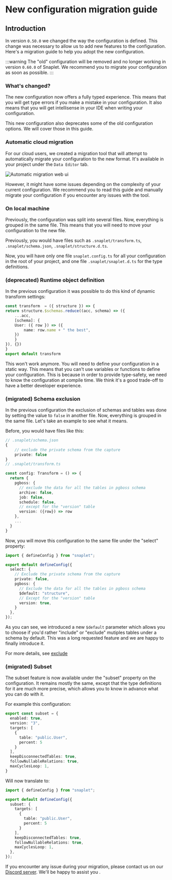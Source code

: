 # New configuration migration guide

## Introduction

In version `0.50.0` we changed the way the configuration is defined. This change was necessary to allow us to add new features to the configuration. Here's a migration guide
to help you adopt the new configuration.

:::warning
The "old" configuration will be removed and no longer working in version `0.60.0` of Snaplet. We recommend you to migrate your configuration as soon as possible.
:::

### What's changed?

The new configuration now offers a fully typed experience. This means that you will get type errors if you make a mistake in your configuration. It also means that you will get
intellisense in your IDE when writing your configuration.

This new configuration also deprecates some of the old configuration options. We will cover those in this guide.

### Automatic cloud migration
For our cloud users, we created a migration tool that will attempt to automatically migrate your configuration to the new format. It's available in your project under the `Data Editor` tab.

![Automatic migration web ui](/img/cloud-upgrade-config-screenshot.webp)

However, it might have some issues depending on the complexity of your current configuration. We recommend you to read this guide and manually migrate your configuration if you encounter any issues with the tool.

### On local machine
Previously, the configuration was split into several files. Now, everything is grouped in the same file. This means that you will need to move your configuration to the new file.

Previously, you would have files such as `.snaplet/transform.ts`, `.snaplet/schema.json`, `.snaplet/structure.d.ts`.

Now, you will have only one file `snaplet.config.ts` for all your configuration in the root of your project, and one file `.snaplet/snaplet.d.ts` for the type definitions.

### (deprecated) Runtime object definition

In the previous configuration it was possible to do this kind of dynamic transform settings:

```ts
const transform  = ({ structure }) => {
return structure.$schemas.reduce((acc, schema) => ({
    ...acc,
    [schema]: {
    User: ({ row }) => ({
        name: row.name + " the best",
    })
    }
}), {})
}
export default transform
```

This won't work anymore. You will need to define your configuration in a static way. This means that you can't use variables or functions to define your configuration. This is because in order to provide type-safety, we need to know the configuration at compile time. We think it's a good trade-off to have a better developer experience.

### (migrated) Schema exclusion

In the previous configuration the exclusion of schemas and tables was done by setting the value to `false` in another file. Now, everything is grouped in the same file.
Let's take an example to see what it means.

Before, you would have files like this:

```ts
// .snaplet/schema.json
{
    // exclude the private schema from the capture
    private: false
}
// .snaplet/transform.ts

const config: Transform = () => {
  return {
    pgboss: {
      // exclude the data for all the tables in pgboss schema
      archive: false,
      job: false,
      schedule: false,
      // except for the "version" table
      version: ({row}) => row
    },
    ...
  }
}
```

Now, you will move this configuration to the same file under the "select" property:

```ts
import { defineConfig } from "snaplet";

export default defineConfig({
  select: {
    // Exclude the private schema from the capture
    private: false,
    pgboss: {
      // Exclude the data for all the tables in pgboss schema
      $default: "structure",
      // Except for the "version" table
      version: true,
    }
  },
});
```


As you can see, we introduced a new `$default` parameter which allows you to choose if you'd rather "include" or "exclude" mutiples tables under a schema by default. This was a long requested feature and we are happy to finally introduce it.

For more details, see [exclude](docs/04-references/data-operations/03-exclude.md)

### (migrated) Subset
The subset feature is now available under the "subset" property on the configuration. It remains mostly the same, except that the type definitions for it are much more precise, which allows you to know in advance what you can do with it.

For example this configuration:

```ts
export const subset = {
  enabled: true,
  version: "3",
  targets: [
    {
      table: "public.User",
      percent: 5
    }
  ],
  keepDisconnectedTables: true,
  followNullableRelations: true,
  maxCyclesLoop: 1,
}
```

Will now translate to:

```ts
import { defineConfig } from "snaplet";

export default defineConfig({
  subset: {
    targets: [
      {
        table: "public.User",
        percent: 5
      }
    ],
    keepDisconnectedTables: true,
    followNullableRelations: true,
    maxCyclesLoop: 1,
  },
});
```

If you encounter any issue during your migration, please contact us on our [Discord server](https://app.snaplet.dev/chat). We'll be happy to assist you .